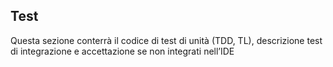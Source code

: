 ## Test

Questa sezione conterrà il codice di test di unità (TDD, TL), descrizione test di integrazione e accettazione se non integrati nell’IDE
